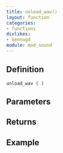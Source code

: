 ```yaml
---
title: unload_wav()
layout: function
categories:
- functions
divlikes:
- bennugd
module: mod_sound
---
```


## Definition

    unload_wav ( )

## Parameters

## Returns

## Example
